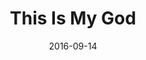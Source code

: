 ---
date: 2016-09-14
dateYear: 2016
isbn: 9780316955140
title: This Is My God
description: "This Is My God is Herman Wouk's famous introduction to Judaism completely updated and revised with a new chapter, Israel at Forty. A miracle of brevity, it guides readers through the world's oldest practicing religion with all the power, clarity and wit of Wouk's celebrated novels."
cover: cover-this-is-my-god.jpeg
coverGoogle: https://books.google.com/books/content?id=mHlAPwAACAAJ&printsec=frontcover&img=1&zoom=1&source=gbs_api
pageCount: 368
authors: Herman Wouk
publishers: Back Bay Books
published: 1992-04-15
publishedYear: 1992
shelves:
- non-fiction
---